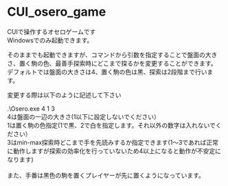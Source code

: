 # CUI_osero_game
CUIで操作するオセロゲームです<br>
Windowsでのみ起動できます。<br>
<p>
そのままでも起動できますが、コマンドから引数を指定することで盤面の大きさ、置く駒の色、最善手探索時にどこまで探るかを変更することができます。
デフォルトでは盤面の大きさは4、置く駒の色は黒、探索は2段階まで行います。
</p>
<p>
変更する際は以下のように記述して下さい
</p>
.\Osero.exe 4 1 3<br>
4は盤面の一辺の大きさ(1以下に設定しないでください）<br>
1は置く駒の色指定(1で黒、2で白を指定します。それ以外の数字は入れないでください）<br>
3はmin-max探索時どこまで手を先読みするか指定できます(1～3であれば正常に動作しますが探索の効率化を行っていないため4以上になると動作が不安定になります)<br>
<br>
また、手番は黒色の駒を置くプレイヤーが先に置くようになっています。
